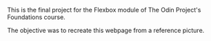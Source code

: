 This is the final project for the Flexbox module of The Odin Project's Foundations course.

The objective was to recreate this webpage from a reference picture.